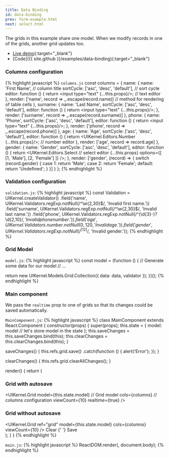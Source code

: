 ```yaml
---
title: Data Binding
id: data-binding
prev: form-example.html
next: select.html
---
```


The grids in this example share one model.
When we modify records in one of the grids, another grid updates too.

* [Live demo](/examples/data-binding/){:target="_blank"}
* [Code]({{ site.github }}/examples/data-binding){:target="_blank"}

### Columns configuration

{% highlight javascript %}
`columns.js`
const columns = {
  name: {
    name: 'First Name', // column title
    sortCycle: ['asc', 'desc', 'default'], // sort cycle
    editor: function () {
      return <input type="text" {...this.props}/>; // text editor
    },
    render: ['name', record => _.escape(record.name)] // method for rendering of table cells
  },
  surname: {
    name: 'Last Name',
    sortCycle: ['asc', 'desc', 'default'],
    editor: function () {
      return <input type="text" {...this.props}/>;
    },
    render: ['surname', record => _.escape(record.surname)]
  },
  phone: {
    name: 'Phone',
    sortCycle: ['asc', 'desc', 'default'],
    editor: function () {
      return <input type="text" {...this.props}/>;
    },
    render: ['phone', record => _.escape(record.phone)]
  },
  age: {
    name: 'Age',
    sortCycle: ['asc', 'desc', 'default'],
    editor: function () {
      return <UIKernel.Editors.Number {...this.props}/>; // number editor
    },
    render: ['age', record => record.age]
  },
  gender: {
    name: 'Gender',
    sortCycle: ['asc', 'desc', 'default'],
    editor: function () {
      return <UIKernel.Editors.Select // select editor
        {...this.props}
        options={[
          [1, 'Male'],
          [2, 'Female']
        ]}
      />;
    },
    render: ['gender', (record) => {
      switch (record.gender) {
        case 1:
          return 'Male';
        case 2:
          return 'Female';
        default:
          return 'Undefined';
      }
    }]
  }
};
{% endhighlight %}

### Validation configuration

`validation.js`:
{% highlight javascript %}
const Validation = UIKernel.createValidator()
  .field('name', UIKernel.Validators.regExp.notNull(/^\w{2,30}$/, 'Invalid first name.'))
  .field('surname', UIKernel.Validators.regExp.notNull(/^\w{2,30}$/, 'Invalid last name.'))
  .field('phone', UIKernel.Validators.regExp.notNull(/^(\d{3}-)?\d{2,10}$/, 'Invalid phone number.'))
  .field('age', UIKernel.Validators.number.notNull(0, 120, 'Invalid age.'))
  .field('gender', UIKernel.Validators.regExp.notNull(/^[12]$/, 'Invalid gender.'));
{% endhighlight %}

### Grid Model

`model.js`:
{% highlight javascript %}
const model = (function () {
  // Generate some data for our model
  // ...

  return new UIKernel.Models.Grid.Collection({
    data: data,
    validator
  });
)}();
{% endhighlight %}

### Main component

We pass the `realtime` prop to one of grids so that its changes could be saved automatically.

`MainComponent.js`:
{% highlight javascript %}
class MainComponent extends React.Component {
  constructor(props) {
    super(props);
    this.state = {
      model: model // let's store model in the state
    };
    this.saveChanges = this.saveChanges.bind(this);
    this.clearChanges = this.clearChanges.bind(this);
  }

  saveChanges() {
    this.refs.grid.save()
      .catch(function () {
        alert('Error');
      });
  }

  clearChanges() {
    this.refs.grid.clearAllChanges();
  }

  render() {
    return (
      <div className="container">
        <div className="row">
          <div className="col-sm-6">
            <h3>Grid with autosave</h3>
            <UIKernel.Grid
              model={this.state.model} // Grid model
              cols={columns} // columns configuration
              viewCount={10}
              realtime={true}
            />
          </div>
          <div className="col-sm-6">
            <h3>Grid without autosave</h3>
            <UIKernel.Grid
              ref="grid"
              model={this.state.model}
              cols={columns}
              viewCount={10}
            />
            <a className="btn btn-success" onClick={this.clearChanges}>Clear</a>
            {' '}
            <a className="btn btn-primary" onClick={this.saveChanges}>Save</a>
          </div>
        </div>
      </div>
    );
  }
}
{% endhighlight %}

`main.js`:
{% highlight javascript %}
ReactDOM.render(<MainComponent/>, document.body);
{% endhighlight %}
